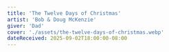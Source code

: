 ```yaml
---
title: 'The Twelve Days of Christmas'
artist: 'Bob & Doug McKenzie'
giver: 'Dad'
cover: './assets/the-twelve-days-of-christmas.webp'
dateReceived: 2025-09-02T18:00:00-08:00
---
```

